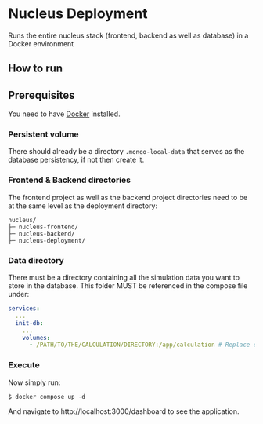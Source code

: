 # Nucleus Deployment

Runs the entire nucleus stack (frontend, backend as well as database) in a Docker environment

## How to run

## Prerequisites
You need to have [Docker](https://docs.docker.com/get-started/get-docker/) installed.

### Persistent volume
There should already be a directory `.mongo-local-data` that serves as the database persistency, if not then create it.

### Frontend & Backend directories
The frontend project as well as the backend project directories need to be at the same level as
the deployment directory:
```
nucleus/
├─ nucleus-frontend/
├─ nucleus-backend/
├─ nucleus-deployment/
```

### Data directory
There must be a directory containing all the simulation data you want to store in the database.
This folder MUST be referenced in the compose file under:

```yaml
services:
  ...
  init-db:
    ...
    volumes:
      - /PATH/TO/THE/CALCULATION/DIRECTORY:/app/calculation # Replace everything before ':/app/calculation'
```

### Execute
Now simply run:

`$ docker compose up -d`

And navigate to http://localhost:3000/dashboard to see the application.
